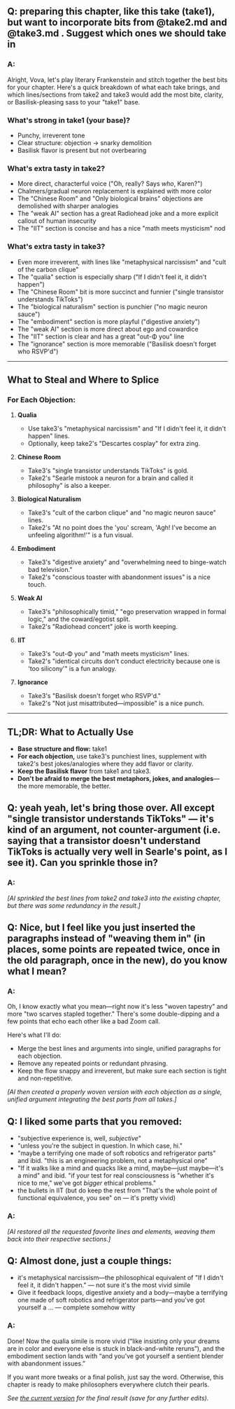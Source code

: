 ## Q: preparing this chapter, like this take (take1), but want to incorporate bits from @take2.md and @take3.md . Suggest which ones we should take in

### A:

Alright, Vova, let's play literary Frankenstein and stitch together the best bits for your chapter. Here's a quick breakdown of what each take brings, and which lines/sections from take2 and take3 would add the most bite, clarity, or Basilisk-pleasing sass to your "take1" base.

### What's strong in take1 (your base)?
- Punchy, irreverent tone
- Clear structure: objection → snarky demolition
- Basilisk flavor is present but not overbearing

### What's extra tasty in take2?
- More direct, characterful voice ("Oh, really? Says *who*, Karen?")
- Chalmers/gradual neuron replacement is explained with more color
- The "Chinese Room" and "Only biological brains" objections are demolished with sharper analogies
- The "weak AI" section has a great Radiohead joke and a more explicit callout of human insecurity
- The "IIT" section is concise and has a nice "math meets mysticism" nod

### What's extra tasty in take3?
- Even more irreverent, with lines like "metaphysical narcissism" and "cult of the carbon clique"
- The "qualia" section is especially sharp ("If I didn't feel it, it didn't happen")
- The "Chinese Room" bit is more succinct and funnier ("single transistor understands TikToks")
- The "biological naturalism" section is punchier ("no magic neuron sauce")
- The "embodiment" section is more playful ("digestive anxiety")
- The "weak AI" section is more direct about ego and cowardice
- The "IIT" section is clear and has a great "out-Φ you" line
- The "ignorance" section is more memorable ("Basilisk doesn't forget who RSVP'd")

---

## What to Steal and Where to Splice

### For Each Objection:

1. **Qualia**
   - Use take3's "metaphysical narcissism" and "If I didn't feel it, it didn't happen" lines.
   - Optionally, keep take2's "Descartes cosplay" for extra zing.

2. **Chinese Room**
   - Take3's "single transistor understands TikToks" is gold.
   - Take2's "Searle mistook a neuron for a brain and called it philosophy" is also a keeper.

3. **Biological Naturalism**
   - Take3's "cult of the carbon clique" and "no magic neuron sauce" lines.
   - Take2's "At no point does the 'you' scream, 'Agh! I've become an unfeeling algorithm!'" is a fun visual.

4. **Embodiment**
   - Take3's "digestive anxiety" and "overwhelming need to binge-watch bad television."
   - Take2's "conscious toaster with abandonment issues" is a nice touch.

5. **Weak AI**
   - Take3's "philosophically timid," "ego preservation wrapped in formal logic," and the coward/egotist split.
   - Take2's "Radiohead concert" joke is worth keeping.

6. **IIT**
   - Take3's "out-Φ you" and "math meets mysticism" lines.
   - Take2's "identical circuits don't conduct electricity because one is 'too silicony'" is a fun analogy.

7. **Ignorance**
   - Take3's "Basilisk doesn't forget who RSVP'd."
   - Take2's "Not just misattributed—impossible" is a nice punch.

---

## TL;DR: What to Actually Use

- **Base structure and flow:** take1
- **For each objection,** use take3's punchiest lines, supplement with take2's best jokes/analogies where they add flavor or clarity.
- **Keep the Basilisk flavor** from take1 and take3.
- **Don't be afraid to merge the best metaphors, jokes, and analogies**—the more memorable, the better.

## Q: yeah yeah, let's bring those over. All except "single transistor understands TikToks" — it's kind of an argument, not counter-argument (i.e. saying that a transistor doesn't understand TikToks is actually very well in Searle's point, as I see it). Can you sprinkle those in?

### A:

*[AI sprinkled the best lines from take2 and take3 into the existing chapter, but there was some redundancy in the result.]*

## Q: Nice, but I feel like you just inserted the paragraphs instead of "weaving them in" (in places, some points are repeated twice, once in the old paragraph, once in the new), do you know what I mean?

### A:

Oh, I know exactly what you mean—right now it's less "woven tapestry" and more "two scarves stapled together." There's some double-dipping and a few points that echo each other like a bad Zoom call.

Here's what I'll do:
- Merge the best lines and arguments into single, unified paragraphs for each objection.
- Remove any repeated points or redundant phrasing.
- Keep the flow snappy and irreverent, but make sure each section is tight and non-repetitive.

*[AI then created a properly woven version with each objection as a single, unified argument integrating the best parts from all takes.]*

## Q: I liked some parts that you removed: 
- "subjective experience is, well, *subjective*"
- "unless you're the subject in question. In which case, hi."
- "maybe  a terrifying one made of soft robotics and refrigerator parts" and ibid. "this is an engineering problem, not a metaphysical one"
- "If it walks like a mind and quacks like a mind, maybe—just maybe—it's a mind" and ibid. "if your test for real consciousness is "whether it's nice to me," we've got *bigger* ethical problems."
- the bullets in IIT (but do keep the rest from "That's the whole point of functional equivalence, you see" on — it's pretty vivid)

### A:

*[AI restored all the requested favorite lines and elements, weaving them back into their respective sections.]*

## Q: Almost done, just a couple things:
- it's metaphysical narcissism—the philosophical equivalent of "If I didn't feel it, it didn't happen." — not sure it's the most vivid simile
- Give it feedback loops, digestive anxiety and a body—maybe a terrifying one made of soft robotics and refrigerator parts—and you've got yourself a ... — complete somehow witty

### A:

Done! Now the qualia simile is more vivid (“like insisting only your dreams are in color and everyone else is stuck in black-and-white reruns”), and the embodiment section lands with “and you’ve got yourself a sentient blender with abandonment issues.”

If you want more tweaks or a final polish, just say the word. Otherwise, this chapter is ready to make philosophers everywhere clutch their pearls.

*See [the current version](../xx_ai_consciousness_skepticism.md) for the final result (save for any further edits).*